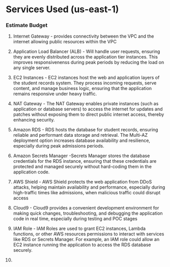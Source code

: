 # Services Used (us-east-1)
### Estimate Budget

1. Internet Gateway - provides connectivity between the VPC and the internet allowing public resources within the VPC

2. Application Load Balancer (ALB) - Will handle user requests, ensuring they are evenly distributed across the application tier instances. This improves responsivenenss during peak periods by reducing the load on any single server.

3. EC2 Instances - EC2 instances host the web and application layers of the student records system. They process incoming requests, serve content, and manage business logic, ensuring that the application remains responsive under heavy traffic.

4. NAT Gateway - The NAT Gateway enables private instances (such as application or database servers) to access the internet for updates and patches without exposing them to direct public internet access, thereby enhancing security.

5. Amazon RDS - RDS hosts the database for student records, ensuring reliable and performant data storage and retrieval. The Multi-AZ deployment option increases database availability and resilience, especially during peak admissions periods.

6. Amazon Secrets Manager -Secrets Manager stores the database credentials for the RDS instance, ensuring that these credentials are protected and managed securely without hard-coding them in the application code.

7. AWS Shield -  AWS Shield protects the web application from DDoS attacks, helping maintain availability and performance, especially during high-traffic times like admissions, when malicious traffic could disrupt access

8. Cloud9 - Cloud9 provides a convenient development environment for making quick changes, troubleshooting, and debugging the application code in real time, especially during testing and POC stages

9. IAM Role - IAM Roles are used to grant EC2 instances, Lambda functions, or other AWS resources permissions to interact with services like RDS or Secrets Manager. For example, an IAM role could allow an EC2 instance running the application to access the RDS database securely.

10. 